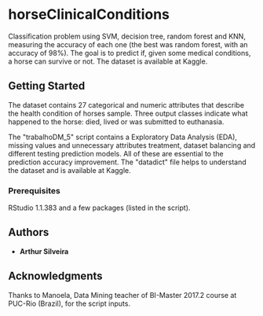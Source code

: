 # horseClinicalConditions
Classification problem using SVM, decision tree, random forest and KNN, measuring the accuracy of each one (the best was random forest, with an accuracy of 98%). The goal is to predict if, given some medical conditions, a horse can survive or not. The dataset is available at Kaggle.
## Getting Started
The dataset contains 27 categorical and numeric attributes that describe the health condition of horses sample. Three output classes indicate what happened to the horse: died, lived or was submitted to euthanasia. 

The "trabalhoDM_5" script contains a Exploratory Data Analysis (EDA), missing values and unnecessary attributes treatment, dataset balancing and different testing prediction models. All of these are essential to the prediction accuracy improvement. The "datadict" file helps to understand the dataset and is available at Kaggle.
### Prerequisites
RStudio 1.1.383 and a few packages (listed in the script).
## Authors
* **Arthur Silveira**
## Acknowledgments
Thanks to Manoela, Data Mining teacher of BI-Master 2017.2 course at PUC-Rio (Brazil), for the script inputs.
